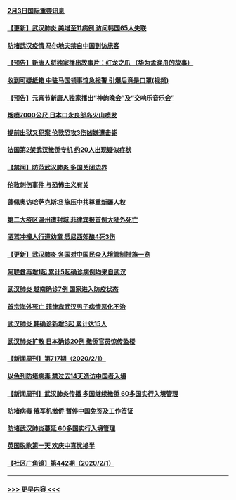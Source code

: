 #### [2月3日国际重要讯息](../pages/prog202/a102767896.md?t=02032101) 
#### [【更新】武汉肺炎 美增至11病例 访问韩国65人失联](../pages/prog202/a102758911.md?t=02032101) 
#### [防堵武汉疫情 马尔地夫禁自中国到访旅客](../pages/prog202/a102767847.md?t=02032101) 
#### [【预告】新唐人将独家播出故事片：红龙之爪 （华为孟晚舟的故事）](../pages/prog202/a102767728.md?t=02032101) 
#### [收到可疑纸箱 中驻马国领事馆急报警 引爆后竟是口罩(视频)](../pages/prog202/a102767695.md?t=02032101) 
#### [【预告】元宵节新唐人独家播出“神韵晚会”及“交响乐音乐会”](../pages/prog202/a102767674.md?t=02032101) 
#### [烟喷7000公尺 日本口永良部岛火山喷发](../pages/prog202/a102767687.md?t=02032101) 
#### [提前出狱又犯案 伦敦恐攻3伤凶嫌遭击毙](../pages/prog202/a102767635.md?t=02032101) 
#### [法国第2架武汉撤侨专机 约20人出现疑似症状](../pages/prog202/a102767617.md?t=02032101) 
#### [【禁闻】防范武汉肺炎  多国关闭边界](../pages/prog202/a102767542.md?t=02032101) 
#### [伦敦刺伤事件 与恐怖主义有关](../pages/prog202/a102767509.md?t=02032101) 
#### [蓬佩奥访哈萨克斯坦 施压中共尊重新疆人权](../pages/prog202/a102767395.md?t=02032101) 
#### [第二大疫区温州遭封城 菲律宾报首例大陆外死亡](../pages/prog202/a102767388.md?t=02032101) 
#### [酒驾冲撞人行道幼童 悉尼西郊酿4死3伤](../pages/prog202/a102767238.md?t=02032101) 
#### [【更新】武汉肺炎 各国对中国民众入境管制措施一览](../pages/prog202/a102767170.md?t=02032101) 
#### [阿联酋再增1起 累计5起确诊病例均来自武汉](../pages/prog202/a102767207.md?t=02032101) 
#### [武汉肺炎 越南确诊7例 国家进入防疫状态](../pages/prog202/a102767186.md?t=02032101) 
#### [首宗海外死亡 菲律宾武汉男子病情恶化不治](../pages/prog202/a102767150.md?t=02032101) 
#### [武汉肺炎 韩确诊新增3起 累计达15人](../pages/prog202/a102767132.md?t=02032101) 
#### [武汉肺炎扩散 日本确诊20例 撤侨官员惊传坠楼](../pages/prog202/a102767109.md?t=02032101) 
#### [【新闻周刊】第717期（2020/2/1）](../pages/prog202/a102767114.md?t=02032101) 
#### [以色列防堵病毒 禁过去14天造访中国者入境](../pages/prog202/a102767091.md?t=02032101) 
#### [【新闻周刊】武汉肺炎传播 多国继续撤侨 60多国实行入境管理](../pages/prog202/a102767044.md?t=02032101) 
#### [防堵病毒 俄军机撤侨 暂停中国免签及工作签证](../pages/prog202/a102767084.md?t=02032101) 
#### [防堵武汉肺炎蔓延 60多国实行入境管理](../pages/prog202/a102766756.md?t=02032101) 
#### [英国脱欧第一天 欢庆中喜忧掺半](../pages/prog202/a102766971.md?t=02032101) 
#### [【社区广角镜】第442期（2020/2/1）](../pages/prog202/a102766826.md?t=02032101) 

----
#### [ >>> 更早内容 <<< ](../indexes/prog202-earlier.md)
